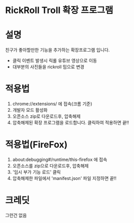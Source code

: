# RickRoll Troll 확장 프로그램

# 설명

친구가 좋아할만한 기능을 추가하는 확장프로그램 입니다.

- 클릭 이벤트 발생시 릭롤 유튜브 영상으로 이동
- 대부분의 사진들을 rickroll 밈으로 변경

# 적용법

1. chrome://extensions/ 에 접속(크롬 기준)
2. 개발자 모드 활성화
3. 오픈소스 zip로 다운로드후, 압축해제
4. 압축해제된 확장 프로그램을 로드합니다. 클릭하여 적용하면 끝!!

# 적용법(FireFox)

1. about:debugging#/runtime/this-firefox 에 접속
2. 오픈소스를 zip으로 다운로드후, 압축해제
3. '임시 부가 기능 로드' 클릭
4. 압축해제한 파일에서 'manifest.json' 파일 지정하면 끝!!

# 크레딧

그런건 없음